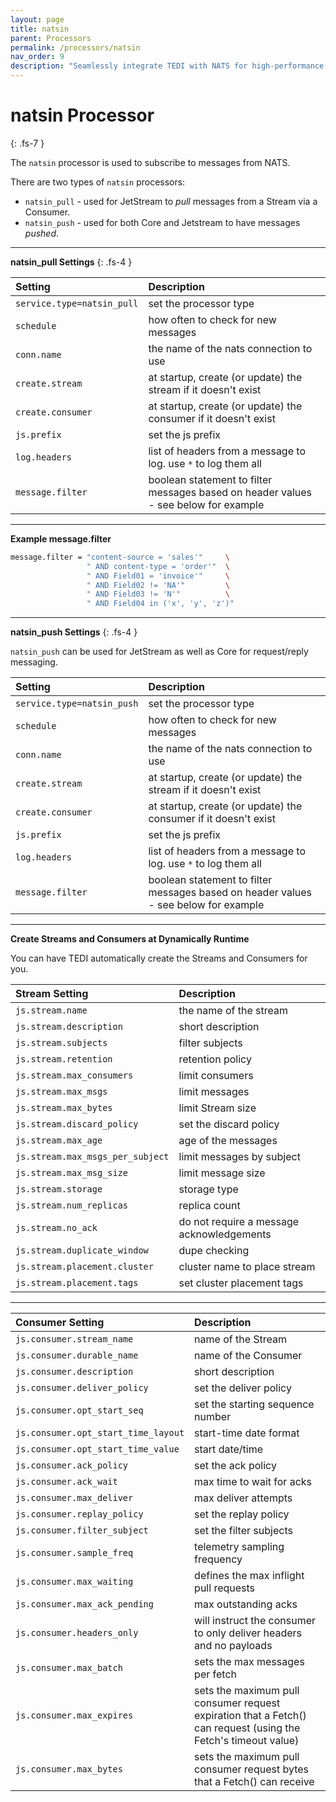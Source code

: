 ```yaml
---
layout: page
title: natsin
parent: Processors
permalink: /processors/natsin
nav_order: 9
description: "Seamlessly integrate TEDI with NATS for high-performance eventing and messaging. Subscribe to either NATS Core and JetStream for scalable real-time processing"
---
```


# natsin Processor
{: .fs-7 }

The `natsin` processor is used to subscribe to messages from NATS.

There are two types of `natsin` processors:

* `natsin_pull` - used for JetStream to *pull* messages from a Stream via a Consumer.
* `natsin_push` - used for both Core and Jetstream to have messages *pushed*.

---

**natsin_pull Settings**
{: .fs-4 }


| **Setting**                   | **Description**           |
|:------------------------------|:--------------------------|
| `service.type=natsin_pull`    | set the processor type |
| `schedule`                    | how often to check for new messages |
| `conn.name`                   | the name of the nats connection to use |
| `create.stream`               | at startup, create (or update) the stream if it doesn't exist |
| `create.consumer`             | at startup, create (or update) the consumer if it doesn't exist |
| `js.prefix`                   | set the js prefix |
| `log.headers`                 | list of headers from a message to log. use `*` to log them all |
| `message.filter`              | boolean statement to filter messages based on header values - see below for example |


---

**Example message.filter**

```sh
message.filter = "content-source = 'sales'"     \
                 " AND content-type = 'order'"  \
                 " AND Field01 = 'invoice'"     \
                 " AND Field02 != 'NA'"         \
                 " AND Field03 != 'N'"          \
                 " AND Field04 in ('x', 'y', 'z')"
```

---

**natsin_push Settings**
{: .fs-4 }

`natsin_push` can be used for JetStream as well as Core for request/reply messaging.

| **Setting**                   | **Description**           |
|:------------------------------|:--------------------------|
| `service.type=natsin_push`    | set the processor type |
| `schedule`                    | how often to check for new messages |
| `conn.name`                   | the name of the nats connection to use |
| `create.stream`               | at startup, create (or update) the stream if it doesn't exist |
| `create.consumer`             | at startup, create (or update) the consumer if it doesn't exist |
| `js.prefix`                   | set the js prefix |
| `log.headers`                 | list of headers from a message to log. use `*` to log them all |
| `message.filter`              | boolean statement to filter messages based on header values - see below for example |

---


**Create Streams and Consumers at Dynamically Runtime**

You can have TEDI automatically create the Streams and Consumers for you.

| **Stream Setting**            | **Description**           |
|:------------------------------|:--------------------------|
| `js.stream.name`                 | the name of the stream |
| `js.stream.description`          | short description |
| `js.stream.subjects`             | filter subjects |
| `js.stream.retention`            | retention policy |
| `js.stream.max_consumers`        | limit consumers |
| `js.stream.max_msgs`             | limit messages |
| `js.stream.max_bytes`            | limit Stream size|
| `js.stream.discard_policy`       | set the discard policy |
| `js.stream.max_age`              | age of the messages |
| `js.stream.max_msgs_per_subject` | limit messages by subject |
| `js.stream.max_msg_size`         | limit message size |
| `js.stream.storage`              | storage type |
| `js.stream.num_replicas`         | replica count |
| `js.stream.no_ack`               | do not require a message acknowledgements |
| `js.stream.duplicate_window`     | dupe checking |
| `js.stream.placement.cluster`    | cluster name to place stream |
| `js.stream.placement.tags`       | set cluster placement tags|

---

| **Consumer Setting**            | **Description**           |
|:------------------------------|:--------------------------|
| `js.consumer.stream_name`           | name of the Stream|
| `js.consumer.durable_name`          | name of the Consumer |
| `js.consumer.description`           | short description |
| `js.consumer.deliver_policy`        | set the deliver policy |
| `js.consumer.opt_start_seq`         | set the starting sequence number |
| `js.consumer.opt_start_time_layout` | start-time date format |
| `js.consumer.opt_start_time_value`  | start date/time |
| `js.consumer.ack_policy`            | set the ack policy |
| `js.consumer.ack_wait`              | max time to wait for acks |
| `js.consumer.max_deliver`           | max deliver attempts |
| `js.consumer.replay_policy`         | set the replay policy |
| `js.consumer.filter_subject`        | set the filter subjects |
| `js.consumer.sample_freq`           | telemetry sampling frequency|
| `js.consumer.max_waiting`           | defines the max inflight pull requests |
| `js.consumer.max_ack_pending`       | max outstanding acks |
| `js.consumer.headers_only`          | will instruct the consumer to only deliver headers and no payloads |
| `js.consumer.max_batch`             | sets the max messages per fetch |
| `js.consumer.max_expires`           | sets the maximum pull consumer request expiration that a Fetch() can request (using the Fetch's timeout value) |
| `js.consumer.max_bytes`             | sets the maximum pull consumer request bytes that a Fetch() can receive |